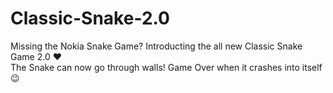 # Classic-Snake-2.0
Missing the Nokia Snake Game? Introducting the all new Classic Snake Game 2.0 :heart:
<br>
The Snake can now go through walls! Game Over when it crashes into itself :wink:

